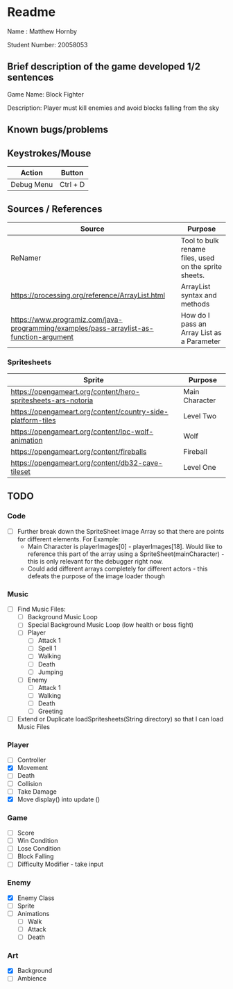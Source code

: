 # Readme

Name : Matthew Hornby

Student Number: 20058053

## Brief description of the game developed 1/2 sentences

Game Name: Block Fighter

Description: Player must kill enemies and avoid blocks falling from the sky

## Known bugs/problems

## Keystrokes/Mouse

| Action     | Button   |
| ---------- | -------- |
| Debug Menu | Ctrl + D |

## Sources / References

| Source                                                                                    | Purpose                                               |
| ----------------------------------------------------------------------------------------- | ----------------------------------------------------- |
| ReNamer                                                                                   | Tool to bulk rename files, used on the sprite sheets. |
| <https://processing.org/reference/ArrayList.html>                                         | ArrayList syntax and methods                          |
| <https://www.programiz.com/java-programming/examples/pass-arraylist-as-function-argument> | How do I pass an Array List as a Parameter            |

### Spritesheets

| Sprite                                                          | Purpose        |
| --------------------------------------------------------------- | -------------- |
| <https://opengameart.org/content/hero-spritesheets-ars-notoria> | Main Character |
| <https://opengameart.org/content/country-side-platform-tiles>   | Level Two      |
| <https://opengameart.org/content/lpc-wolf-animation>            | Wolf           |
| <https://opengameart.org/content/fireballs>                     | Fireball       |
| https://opengameart.org/content/db32-cave-tileset               | Level One      |

## TODO

### Code

- [ ] Further break down the SpriteSheet image Array so that there are points for different elements. For Example:
  - Main Character is playerImages[0] - playerImages[18]. Would like to reference this part of the array using a SpriteSheet(mainCharacter) - this is only relevant for the debugger right now.
  - Could add different arrays completely for different actors - this defeats the purpose of the image loader though

### Music

- [ ] Find Music Files:
  - [ ] Background Music Loop
  - [ ] Special Background Music Loop (low health or boss fight)
  - [ ] Player
    - [ ] Attack 1
    - [ ] Spell 1
    - [ ] Walking
    - [ ] Death
    - [ ] Jumping
  - [ ] Enemy
    - [ ] Attack 1
    - [ ] Walking
    - [ ] Death
    - [ ] Greeting
  
- [ ] Extend or Duplicate loadSpritesheets(String directory) so that I can load Music Files

### Player

- [ ] Controller
- [x] Movement
- [ ] Death
- [ ] Collision
- [ ] Take Damage
- [x] Move display() into update ()

### Game

- [ ] Score
- [ ] Win Condition
- [ ] Lose Condition
- [ ] Block Falling
- [ ] Difficulty Modifier - take input

### Enemy

- [x] Enemy Class
- [ ] Sprite
- [ ] Animations
  - [ ] Walk
  - [ ] Attack
  - [ ] Death

### Art

- [x] Background
- [ ] Ambience

